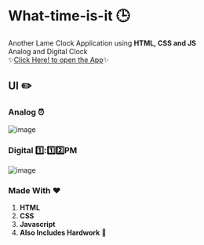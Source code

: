 # What-time-is-it 🕒
Another Lame Clock Application using **HTML, CSS and JS**<br>
Analog and Digital Clock<br>
✨<a href="https://tell-me-what-time-is-it.web.app/">Click Here! to open the App</a>✨
## UI ✏️
### Analog ⏰
![image](https://user-images.githubusercontent.com/83702067/172407285-d06d1006-d8fa-4883-adc0-66b198fc7cb3.png)<br>
### Digital **1️⃣:1️⃣2️⃣PM**
![image](https://user-images.githubusercontent.com/83702067/172407168-c06430c8-93fb-410a-bb71-02fce8392e9c.png)
### Made With ❤️
1. **HTML**<br>
2. **CSS**<br>
3. **Javascript**<br>
4. **Also Includes Hardwork** 🥲
